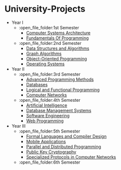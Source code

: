 # University-Projects


<ul>
  <li>Year I
    <ul>
      <li>:open_file_folder:1st Semester
         <ul>
           <li><a href="https://github.com/paulhideg/University-Projects/tree/main/Semester%201/Computer%20Systems%20Architecture">Computer Systems Architecture</a></li>
           <li><a href="https://github.com/paulhideg/University-Projects/tree/main/Semester%201/Fundamentals%20of%20Programming">Fundamentals Of Programming</a></li>
        </ul>
      </li>
      <li>:open_file_folder:2nd Semester
        <ul>
          <li><a href="https://github.com/paulhideg/University-Projects/tree/main/Semester%202/Data%20Structures%20and%20Algorithms">Data Structures and Algorithms</a></li>
          <li><a href="https://github.com/paulhideg/University-Projects/tree/main/Semester%202/Graphs%20Algorithms">Graph Algorithms</a></li>
          <li><a href="https://github.com/paulhideg/University-Projects/tree/main/Semester%202/Object%20Oriented%20Programming">Object-Oriented Programming</a></li>          
          <li><a href="https://github.com/paulhideg/University-Projects/tree/main/Semester%202/Operating%20Systems">Operating Systems</a></li>         
        </ul>
      </li>
    </ul>
  </li>
  <li>Year II
    <ul>
    <li>:open_file_folder:3rd Semester
      <ul>
      <li><a href="https://github.com/paulhideg/University-Projects/tree/main/Semester%203/Advanced%20Programming%20Methods">Advanced Programming Methods</a></li>
       <li><a href="https://github.com/paulhideg/University-Projects/tree/main/Semester%203/Databases">Databases</a></li>
      <li><a href="https://github.com/paulhideg/University-Projects/tree/main/Semester%203/Logical%20and%20Functional%20Programming">Logical and Functional Programming</a></li>
      <li><a href="https://github.com/paulhideg/University-Projects/tree/main/Semester%203/Computer%20Networks">Computer Networks</a></li>
      </ul>
    </li>
    <li>:open_file_folder:4th Semester
      <ul>
        <li><a href="https://github.com/paulhideg/University-Projects/tree/main/Semester%204/Artificial%20Intelligence">Artificial Intelligence</a></li>
        <li><a href="https://github.com/paulhideg/University-Projects/tree/main/Semester%204/Database%20Management%20Systems">Database Management Systems</a></li>
        <li><a href="https://github.com/paulhideg/University-Projects/tree/main/Semester%204/Software%20Engineering">Software Engineering</a></li>
        <li><a href="https://github.com/paulhideg/University-Projects/tree/main/Semester%204/Web%20Programming-not-done">Web Programming</a></li>
      </ul>
    </li>
  </ul>
  </li>
  <li>Year III
    <ul>
      <li>:open_file_folder:5th Semester
    <ul>
      <li><a href="https://github.com/paulhideg/University-Projects/tree/main/Semester%205/Formal%20Languages%20and%20Compiler%20Design">Formal Languages and Compiler Design</a></li>
      <li><a href="https://github.com/paulhideg/University-Projects/tree/main/Semester%205/Mobile%20Applications">Mobile Applications</a></li>
      <li><a href="https://github.com/paulhideg/University-Projects/tree/main/Semester%205/Parallel%20and%20Distributed%20Programming">Parallel and Distributed Programming</a></li>
      <li><a href="https://github.com/paulhideg/University-Projects/tree/main/Semester%205/Public%20Key%20Criptography">Public Key Cryptography</a></li>
      <li><a href="https://github.com/paulhideg/University-Projects/tree/main/Semester%205/Specialized%20Protocols%20in%20Computer%20Networks">Specialized Protocols in Computer Networks</a></li>
    </ul>
      </li>
      <li>:open_file_folder:6th Semester
      </li>
    </ul>
  </li>
  </ul>
<br>
